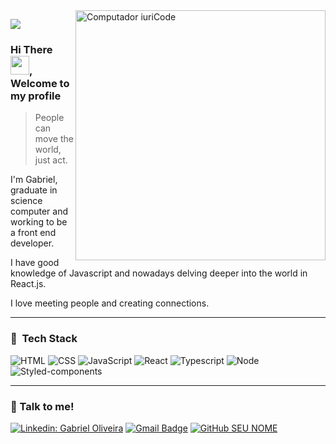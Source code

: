 <img src="https://raw.githubusercontent.com/MicaelliMedeiros/micaellimedeiros/master/image/computer-illustration.png" min-width="400px" max-width="400px" width="400px" align="right" alt="Computador iuriCode">

![](https://komarev.com/ghpvc/?username=gabrielviol&color=006bed)

### Hi There <img src="https://raw.githubusercontent.com/kaueMarques/kaueMarques/master/hi.gif" width="30px">, Welcome to my profile

> People can move the world, just act.

<p align="left"> 
  I'm Gabriel, graduate in science computer and working to be a front end developer.
  
  I have good knowledge of Javascript and nowadays delving deeper into the world in React.js.
  
  I love meeting people and creating connections.
  <br/>
  <hr>
  
### 🚀 &nbsp;Tech Stack

![HTML](https://img.shields.io/badge/HTML5-E34F26?style=for-the-badge&logo=html5&logoColor=white)
![CSS](https://img.shields.io/badge/CSS3-1572B6?style=for-the-badge&logo=css3&logoColor=white)
![JavaScript](https://img.shields.io/badge/JavaScript-F7DF1E?style=for-the-badge&logo=javascript&logoColor=black)
![React](https://img.shields.io/badge/React-20232A?style=for-the-badge&logo=react&logoColor=61DAFB)
![Typescript](https://img.shields.io/badge/TypeScript-007ACC?style=for-the-badge&logo=typescript&logoColor=white)
![Node](https://img.shields.io/badge/Node.js-43853D?style=for-the-badge&logo=node.js&logoColor=white)
![Styled-components](https://img.shields.io/badge/styled--components-DB7093?style=for-the-badge&logo=styled-components&logoColor=white)


  <hr> 
  
### 💬 Talk to me!
  
[![Linkedin: Gabriel Oliveira](https://img.shields.io/badge/-GabrielOliveira-blue?style=flat-square&logo=Linkedin&logoColor=white&link=https://www.linkedin.com/in/gabrielviol/)](https://www.linkedin.com/in/gabrielviol/)
[![Gmail Badge](https://img.shields.io/badge/-Outlook-006bed?style=flat-square&logo=outlook&logoColor=white&link=mailto:outlook)](mailto:gabrielviol00@hotmail.com)
[![GitHub SEU NOME]( https://img.shields.io/github/followers/gabrielviol?label=follow&style=social)](https://github.com/gabrielviol)

